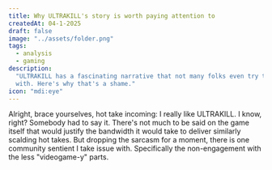 ```yaml
---
title: Why ULTRAKILL's story is worth paying attention to
createdAt: 04-1-2025
draft: false
image: "../assets/folder.png"
tags:
  - analysis
  - gaming
description:
  "ULTRAKILL has a fascinating narrative that not many folks even try to engage
  with. Here's why that's a shame."
icon: "mdi:eye"
---
```


Alright, brace yourselves, hot take incoming: I really like ULTRAKILL. I know,
right? Somebody had to say it. There's not much to be said on the game itself
that would justify the bandwidth it would take to deliver similarly scalding hot
takes. But dropping the sarcasm for a moment, there is one community sentient I
take issue with. Specifically the non-engagement with the less "videogame-y"
parts.
